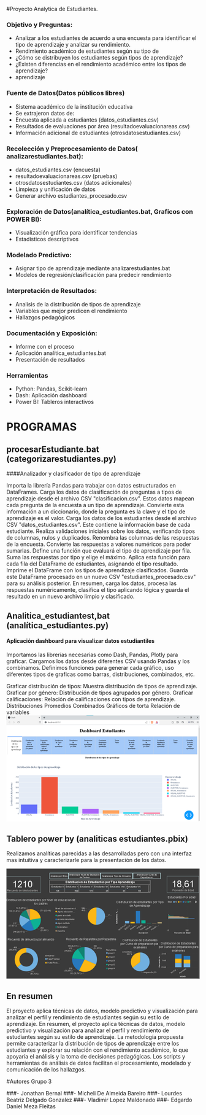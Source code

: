 #Proyecto Analytica de Estudiantes.

### Objetivo y Preguntas:

- Analizar a los estudiantes de acuerdo a una encuesta para identificar el tipo de aprendizaje y analizar su rendimiento.
- Rendimiento académico de estudiantes según su tipo de
- ¿Cómo se distribuyen los estudiantes según tipos de aprendizaje?
- ¿Existen diferencias en el rendimiento académico entre los tipos de aprendizaje?
- aprendizaje 


### Fuente de Datos(Datos públicos libres)

- Sistema académico de la institución educativa
- Se extrajeron datos de:
- Encuesta aplicada a estudiantes (datos_estudiantes.csv)
- Resultados de evaluaciones por área (resultadoevaluacionareas.csv)
- Información adicional de estudiantes (otrosdatosestudiantes.csv)

### Recolección y Preprocesamiento de Datos( analizarestudiantes.bat):
- datos_estudiantes.csv (encuesta)
- resultadoevaluacionareas.csv (pruebas)
- otrosdatosestudiantes.csv (datos adicionales)
- Limpieza y unificación de datos
- Generar archivo estudiantes_procesado.csv

### Exploración de Datos(analítica_estudiantes.bat,  Graficos con POWER BI):
- Visualización gráfica para identificar tendencias
- Estadísticos descriptivos

### Modelado Predictivo:
- Asignar tipo de aprendizaje mediante analizarestudiantes.bat
- Modelos de regresión/clasificación para predecir rendimiento

### Interpretación de Resultados:
- Analisis de la distribución de tipos de aprendizaje
- Variables que mejor predicen el rendimiento
- Hallazgos pedagógicos

### Documentación y Exposición:
- Informe con el proceso
- Aplicación analítica_estudiantes.bat
- Presentación de resultados

### Herramientas
- Python: Pandas, Scikit-learn
- Dash: Aplicación dashboard
- Power BI: Tableros interactivos

# PROGRAMAS
## procesarEstudiante.bat        (categorizarestudiantes.py)
####Analizador y clasificador de tipo de aprendizaje

Importa la librería Pandas para trabajar con datos estructurados en DataFrames.
Carga los datos de clasificación de preguntas a tipos de aprendizaje desde el archivo CSV "clasificacion.csv". Estos datos mapean cada pregunta de la encuesta a un tipo de aprendizaje.
Convierte esta información a un diccionario, donde la pregunta es la clave y el tipo de aprendizaje es el valor.
Carga los datos de los estudiantes desde el archivo CSV "datos_estudiantes.csv". Este contiene la información base de cada estudiante.
Realiza validaciones iniciales sobre los datos, verificando tipos de columnas, nulos y duplicados.
Renombra las columnas de las respuestas de la encuesta.
Convierte las respuestas a valores numéricos para poder sumarlas.
Define una función que evaluará el tipo de aprendizaje por fila. Suma las respuestas por tipo y elige el máximo.
Aplica esta función para cada fila del DataFrame de estudiantes, asignando el tipo resultado.
Imprime el DataFrame con los tipos de aprendizaje clasificados.
Guarda este DataFrame procesado en un nuevo CSV "estudiantes_procesado.csv" para su análisis posterior.
En resumen, carga los datos, procesa las respuestas numéricamente, clasifica el tipo aplicando lógica y guarda el resultado en un nuevo archivo limpio y clasificado.

## Analitica_estudiantest,bat	(analítica_estudiantes.py)
#### Aplicación dashboard para visualizar datos estudiantiles 


Importamos las librerías necesarias como Dash, Pandas, Plotly para graficar.
Cargamos los datos desde diferentes CSV usando Pandas y los combinamos.
Definimos funciones para generar cada gráfico, uso diferentes tipos de graficas como barras, distribuciones, combinados, etc.

Graficar distribución de tipos: Muestra distribución de tipos de aprendizaje.
Graficar por género: Distribución de tipos agrupados por género.
Graficar calificaciones: Relación de calificaciones con tipos de aprendizaje.
Distribuciones
Promedios
Combinados
Gráficos de torta
Relación de variables
![](https://github.com/edgardodanielmeza/Analisis_Aprendizaje/blob/main/analisis_estudiantes.png?raw=true)
## Tablero power by	(analiticas estudiantes.pbix)
Realizamos analíticas parecidas a las desarrolladas pero con una interfaz mas intuitiva y caracterizarle para la presentación de los datos.

![](https://github.com/edgardodanielmeza/Analisis_Aprendizaje/blob/main/analisis_powerBI.png?raw=true)

## En resumen

El proyecto aplica técnicas de datos, modelo predictivo y visualización para analizar el perfil y rendimiento de estudiantes según su estilo de aprendizaje.
En resumen, el proyecto aplica técnicas de datos, modelo predictivo y visualización para analizar el perfil y rendimiento de estudiantes según su estilo de aprendizaje.
La metodología propuesta permite caracterizar la distribución de tipos de aprendizaje entre los estudiantes y explorar su relación con el rendimiento académico, lo que apoyaría el análisis y la toma de decisiones pedagógicas. Los scripts y herramientas de análisis de datos facilitan el procesamiento, modelado y comunicación de los hallazgos.


#Autores Grupo 3

###- Jonathan Bernal 
###- Micheli De Almeida Bareiro 
###- Lourdes Beatriz Delgado Gonzalez 
###- Vladimir Lopez Maldonado 
###- Edgardo Daniel Meza Fleitas 

